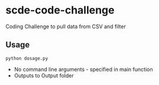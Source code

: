 # scde-code-challenge
 Coding Challenge to pull data from CSV and filter

## Usage
	python dosage.py
- No command line arguments - specified in main function
- Outputs to Output folder